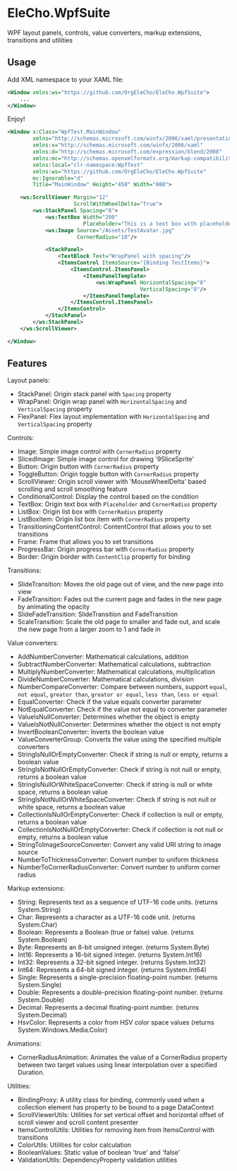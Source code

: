 # EleCho.WpfSuite

WPF layout panels, controls, value converters, markup extensions, transitions and utilities

## Usage

Add XML namespace to your XAML file:

```xml
<Window xmlns:ws="https://github.com/OrgEleCho/EleCho.WpfSuite">
    ...     
</Window>
```

Enjoy!

```xml
<Window x:Class="WpfTest.MainWindow"
        xmlns="http://schemas.microsoft.com/winfx/2006/xaml/presentation"
        xmlns:x="http://schemas.microsoft.com/winfx/2006/xaml"
        xmlns:d="http://schemas.microsoft.com/expression/blend/2008"
        xmlns:mc="http://schemas.openxmlformats.org/markup-compatibility/2006"
        xmlns:local="clr-namespace:WpfTest"
        xmlns:ws="https://github.com/OrgEleCho/EleCho.WpfSuite"
        mc:Ignorable="d"
        Title="MainWindow" Height="450" Width="800">

    <ws:ScrollViewer Margin="12"
                     ScrollWithWheelDelta="True">
        <ws:StackPanel Spacing="8">
            <ws:TextBox Width="200"
                        Placeholder="This is a text box with placeholder"/>
            <ws:Image Source="/Assets/TestAvatar.jpg"
                      CornerRadius="10"/>

            <StackPanel>
                <TextBlock Text="WrapPanel with spacing"/>
                <ItemsControl ItemsSource="{Binding TestItems}">
                    <ItemsControl.ItemsPanel>
                        <ItemsPanelTemplate>
                            <ws:WrapPanel HorizontalSpacing="8"
                                          VerticalSpacing="8"/>
                        </ItemsPanelTemplate>
                    </ItemsControl.ItemsPanel>
                </ItemsControl>
            </StackPanel>
        </ws:StackPanel>
    </ws:ScrollViewer>

</Window>
```


## Features


Layout panels:

- StackPanel: Origin stack panel with `Spacing` property
- WrapPanel: Origin wrap panel with `HorizontalSpacing` and `VerticalSpacing` property
- FlexPanel: Flex layout implementation with `HorizontalSpacing` and `VerticalSpacing` property

Controls:

- Image: Simple image control with `CornerRadius` property
- SlicedImage: Simple image control for drawing '9SliceSprite'
- Button: Origin button with `CornerRadius` property
- ToggleButton: Origin toggle button with `CornerRadius` property
- ScrollViewer: Origin scroll viewer with 'MouseWheelDelta' based scrolling and scroll smoothing feature
- ConditionalControl: Display the control based on the condition
- TextBox: Origin text box with `Placeholder` and `CornerRadius` property
- ListBox: Origin list box with `CornerRadius` property
- ListBoxItem: Origin list box item with `CornerRadius` property
- TransitioningContentControl: ContentControl that allows you to set transitions
- Frame: Frame that allows you to set transitions
- ProgressBar: Origin progress bar with `CornerRadius` property
- Border: Origin border with `ContentClip` property for binding

Transitions:

- SlideTransition: Moves the old page out of view, and the new page into view
- FadeTransition: Fades out the current page and fades in the new page by animating the opacity
- SlideFadeTransition: SlideTransition and FadeTransition
- ScaleTransition: Scale the old page to smaller and fade out, and scale the new page from a larger zoom to 1 and fade in

Value converters:

- AddNumberConverter: Mathematical calculations, addition
- SubtractNumberConverter: Mathematical calculations, subtraction
- MultiplyNumberConverter: Mathematical calculations, multiplication
- DivideNumberConverter: Mathematical calculations, division
- NumberCompareConverter: Compare between numbers, support `equal`, `not equal`, `greator than`, `greator or equal`, `less than`, `less or equal`
- EqualConverter: Check if the value equals converter parameter
- NotEqualConverter: Check if the value not equal to converter parameter
- ValueIsNullConverter: Determines whether the object is empty
- ValueIsNotNullConverter: Determines whether the object is not empty
- InvertBooleanConverter: Inverts the boolean value
- ValueConverterGroup: Converts the value using the specified multiple converters
- StringIsNullOrEmptyConverter: Check if string is null or empty, returns a boolean value
- StringIsNotNullOrEmptyConverter: Check if string is not null or empty, returns a boolean value
- StringIsNullOrWhiteSpaceConverter: Check if  string is null or white space, returns a boolean value
- StringIsNotNullOrWhiteSpaceConverter: Check if string is not null or white space, returns a boolean value
- CollectionIsNullOrEmptyConverter: Check if collection is null or empty, returns a boolean value
- CollectionIsNotNullOrEmptyConverter: Check if collection is not null or empty, returns a boolean value
- StringToImageSourceConverter: Convert any valid URI string to image source
- NumberToThicknessConverter: Convert number to uniform thickness
- NumberToCornerRadiusConverter: Convert number to uniform corner radius

Markup extensions:

- String: Represents text as a sequence of UTF-16 code units. (returns System.String)
- Char: Represents a character as a UTF-16 code unit. (returns System.Char)
- Boolean: Represents a Boolean (true or false) value. (returns System.Boolean)
- Byte: Represents an 8-bit unsigned integer. (returns System.Byte)
- Int16: Represents a 16-bit signed integer. (returns System.Int16)
- Int32: Represents a 32-bit signed integer. (returns System.Int32)
- Int64: Represents a 64-bit signed integer. (returns System.Int64)
- Single: Represents a single-precision floating-point number. (returns System.Single)
- Double: Represents a double-precision floating-point number. (returns System.Double)
- Decimal: Represents a decimal floating-point number. (returns System.Decimal)
- HsvColor: Represents a color from HSV color space values (returns System.Windows.Media.Color)

Animations:

- CornerRadiusAnimation: Animates the value of a CornerRadius property between two target values using linear interpolation over a specified Duration.

Utilities:

- BindingProxy: A utility class for binding, commonly used when a collection element has property to be bound to a page DataContext
- ScrollViewerUtils: Utilities for set vertical offset and horizontal offset of scroll viewer and scroll content presenter
- ItemsControlUtils: Utilities for removing item from ItemsControl with transitions
- ColorUtils: Utilities for color calculation
- BooleanValues: Static value of boolean 'true' and 'false'
- ValidationUtils: DependencyProperty validation utilities